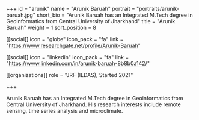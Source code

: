 +++
id = "arunik"
name = "Arunik Baruah"
portrait = "portraits/arunik-baruah.jpg"
short_bio = "Arunik Baruah has an Integrated M.Tech degree in Geoinformatics from Central University of Jharkhand"
title = "Arunik Baruah"
weight = 1
sort_position = 8

[[social]]
    icon = "globe"
    icon_pack = "fa"
    link = "https://www.researchgate.net/profile/Arunik-Baruah"

[[social]]
    icon = "linkedin"
    icon_pack = "fa"
    link = "https://www.linkedin.com/in/arunik-baruah-8b8b0a142/"

[[organizations]]
    role = "JRF (ILDAS), Started 2021"

+++

Arunik Baruah has an Integrated M.Tech degree in Geoinformatics from Central University of Jharkhand. His research interests include remote sensing, time series analysis and microclimate. 